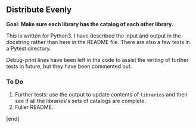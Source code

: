 ## Distribute Evenly

**Goal: Make sure each library has the catalog of each other library.**

This is written for Python3. I have described the input and output in the docstring rather than here in the README file. There are also a few tests in a Pytest directory.

Debug-print lines have been left in the code to assist the writing of further tests in future, but they have been commented out.

### To Do

 1. Further tests: use the output to update contents of `libraries` and then see if all the libraries's sets of catalogs are complete.
 1. Fuller README.

[end]
